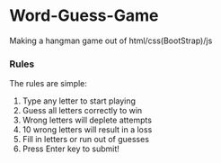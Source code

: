 # Word-Guess-Game

Making a hangman game out of html/css(BootStrap)/js

### Rules ###
The rules are simple:

1. Type any letter to start playing
2. Guess all letters correctly to win
3. Wrong letters will deplete attempts
4. 10 wrong letters will result in a loss
5. Fill in letters or run out of guesses
6. Press Enter key to submit!
